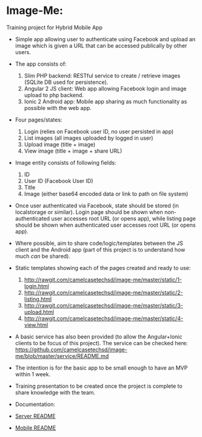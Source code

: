 Image-Me:
=========
Training project for Hybrid Mobile App

* Simple app allowing user to authenticate using Facebook and upload an image which is given a URL that can be accessed publically by other users.

* The app consists of:
  1. Slim PHP backend: RESTful service to create / retrieve images (SQLite DB used for persistence).
  2. Angular 2 JS client: Web app allowing Facebook login and image upload to php backend.
  3. Ionic 2 Android app: Mobile app sharing as much functionality as possible with the web app.

* Four pages/states:
  1. Login (relies on Facebook user ID, no user persisted in app)
  2. List images (all images uploaded by logged in user)
  3. Upload image (title + image)
  4. View image (title + image + share URL)

* Image entity consists of following fields:
  1. ID
  2. User ID (Facebook User ID)
  3. Title
  4. Image (either base64 encoded data or link to path on file system)

* Once user authenticated via Facebook, state should be stored (in localstorage or similar). Login page should be shown when non-authenticated user accesses root URL (or opens app), while listing page should be shown when authenticated user accesses root URL (or opens app).

* Where possible, aim to share code/logic/templates between the JS client and the Android app (part of this project is to understand how much _can_ be shared).

* Static templates showing each of the pages created and ready to use:

  1. http://rawgit.com/camelcasetechsd/image-me/master/static/1-login.html
  2. http://rawgit.com/camelcasetechsd/image-me/master/static/2-listing.html
  3. http://rawgit.com/camelcasetechsd/image-me/master/static/3-upload.html
  4. http://rawgit.com/camelcasetechsd/image-me/master/static/4-view.html

* A basic service has also been provided (to allow the Angular+Ionic clients to be focus of this project). The service can be checked here:
https://github.com/camelcasetechsd/image-me/blob/master/service/README.md

* The intention is for the basic app to be small enough to have an MVP within 1 week.

* Training presentation to be created once the project is complete to share knowledge with the team.

* Documentation:
 * [Server README](/service/README.md)
 * [Mobile README](/mobile/README.md)